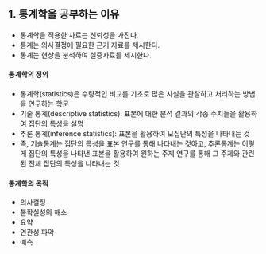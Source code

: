 ## 1. 통계학을 공부하는 이유
- 통계학을 적용한 자료는 신뢰성을 가진다.
- 통계는 의사결정에 필요한 근거 자료를 제시한다.
- 통계는 현상을 분석하여 실증자료를 제시한다.

#### 통계학의 정의
- 통계학(statistics)은 수량적인 비교를 기초로 많은 사실을 관찰하고 처리하는 방법을 연구하는 학문
- 기술 통계(descriptive statistics): 표본에 대한 분석 결과의 각종 수치들을 활용하여 집단의 특성을 설명
- 추론 통계(inference statistics): 표본을 활용하여 모집단의 특성을 나타내는 것
- 즉, 기술통계는 집단의 특성을 표본 연구를 통해 나타내는 것아고, 추론통계는 이렇게 집단의 특성을 나타낸 표본을 활용하여 원하는 주제 연구를 통해 그 주제와 관련된 전체 집단의 특성을 나타내는 것

#### 통계학의 목적
- 의사결정
- 불확실성의 해소
- 요약
- 연관성 파악
- 예측